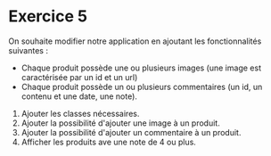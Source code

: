 # Exercice 5

On souhaite modifier notre application  en ajoutant les fonctionnalités suivantes :

- Chaque produit possède une ou plusieurs images (une image est caractérisée par un id et un url)
- Chaque produit possède un ou plusieurs commentaires (un id, un contenu et une date, une note).

1. Ajouter les classes nécessaires.
2. Ajouter la possibilité d'ajouter une image à un produit.
3. Ajouter la possibilité d'ajouter un commentaire à un produit.
4. Afficher les produits ave une note de 4 ou plus.  